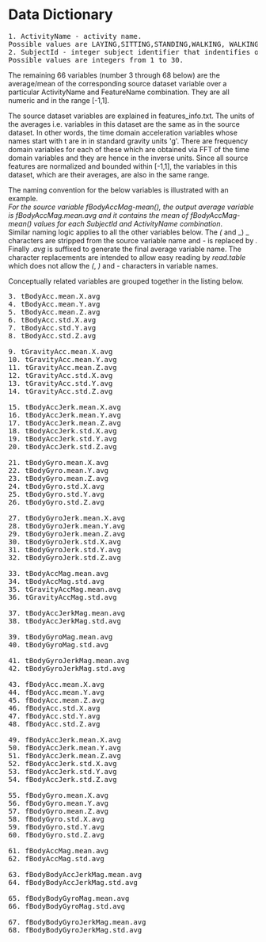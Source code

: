 Data Dictionary
================
<pre>
1. ActivityName - activity name.   
Possible values are LAYING,SITTING,STANDING,WALKING, WALKING_DOWNSTAIRS and WALKING_UPSTAIRS
2. SubjectId - integer subject identifier that indentifies one of the 30 subjects.  
Possible values are integers from 1 to 30.
</pre>
  
The remaining 66 variables (number 3 through 68 below) are the average/mean of 
the corresponding source dataset variable over a particular ActivityName and 
FeatureName combination. They are all numeric and in the range [-1,1].

The source dataset variables are explained in features_info.txt. The units of the
averages i.e. variables in this dataset are the same as in the source dataset. In
other words, the time domain acceleration variables whose names start with t are in
in standard gravity units 'g'. There are frequency domain variables for each of 
these which are obtained via FFT of the time domain variables and they are hence
in the inverse units.
Since all source features are normalized and bounded within [-1,1], the variables
in this dataset, which are their averages, are also in the same range.

The naming convention for the below variables is illustrated with an example.  
_For the source variable fBodyAccMag-mean(), the output average variable is
fBodyAccMag.mean.avg and it contains the mean of fBodyAccMag-mean() values for
each SubjectId and ActivityName combination_.  
Similar naming logic applies to all the other variables below. The _(_ and _) _
characters are stripped from the source variable name and _-_ is replaced by _._
Finally _.avg_ is suffixed to generate the final average variable name. 
The character replacements are intended to allow easy reading by _read.table_ which 
does not allow the _(_, _)_ and _-_ characters in variable names.

Conceptually related variables are grouped together in the listing below.

<pre>
3. tBodyAcc.mean.X.avg
4. tBodyAcc.mean.Y.avg 
5. tBodyAcc.mean.Z.avg
6. tBodyAcc.std.X.avg
7. tBodyAcc.std.Y.avg
8. tBodyAcc.std.Z.avg 
  
9. tGravityAcc.mean.X.avg
10. tGravityAcc.mean.Y.avg
11. tGravityAcc.mean.Z.avg 
12. tGravityAcc.std.X.avg
13. tGravityAcc.std.Y.avg 
14. tGravityAcc.std.Z.avg
  
15. tBodyAccJerk.mean.X.avg
16. tBodyAccJerk.mean.Y.avg 
17. tBodyAccJerk.mean.Z.avg 
18. tBodyAccJerk.std.X.avg
19. tBodyAccJerk.std.Y.avg 
20. tBodyAccJerk.std.Z.avg 
  
21. tBodyGyro.mean.X.avg
22. tBodyGyro.mean.Y.avg 
23. tBodyGyro.mean.Z.avg 
24. tBodyGyro.std.X.avg
25. tBodyGyro.std.Y.avg 
26. tBodyGyro.std.Z.avg
  
27. tBodyGyroJerk.mean.X.avg
28. tBodyGyroJerk.mean.Y.avg 
29. tBodyGyroJerk.mean.Z.avg 
30. tBodyGyroJerk.std.X.avg
31. tBodyGyroJerk.std.Y.avg 
32. tBodyGyroJerk.std.Z.avg 
  
33. tBodyAccMag.mean.avg
34. tBodyAccMag.std.avg
35. tGravityAccMag.mean.avg
36. tGravityAccMag.std.avg
  
37. tBodyAccJerkMag.mean.avg
38. tBodyAccJerkMag.std.avg
  
39. tBodyGyroMag.mean.avg
40. tBodyGyroMag.std.avg
  
41. tBodyGyroJerkMag.mean.avg
42. tBodyGyroJerkMag.std.avg
  
43. fBodyAcc.mean.X.avg
44. fBodyAcc.mean.Y.avg 
45. fBodyAcc.mean.Z.avg 
46. fBodyAcc.std.X.avg
47. fBodyAcc.std.Y.avg 
48. fBodyAcc.std.Z.avg 
  
49. fBodyAccJerk.mean.X.avg
50. fBodyAccJerk.mean.Y.avg 
51. fBodyAccJerk.mean.Z.avg 
52. fBodyAccJerk.std.X.avg
53. fBodyAccJerk.std.Y.avg 
54. fBodyAccJerk.std.Z.avg 
  
55. fBodyGyro.mean.X.avg
56. fBodyGyro.mean.Y.avg 
57. fBodyGyro.mean.Z.avg 
58. fBodyGyro.std.X.avg
59. fBodyGyro.std.Y.avg 
60. fBodyGyro.std.Z.avg 
  
61. fBodyAccMag.mean.avg
62. fBodyAccMag.std.avg
  
63. fBodyBodyAccJerkMag.mean.avg
64. fBodyBodyAccJerkMag.std.avg
  
65. fBodyBodyGyroMag.mean.avg
66. fBodyBodyGyroMag.std.avg
  
67. fBodyBodyGyroJerkMag.mean.avg
68. fBodyBodyGyroJerkMag.std.avg
</pre>